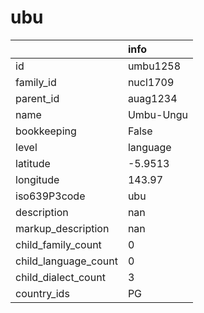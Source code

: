 # ubu
|                      | info      |
|:---------------------|:----------|
| id                   | umbu1258  |
| family_id            | nucl1709  |
| parent_id            | auag1234  |
| name                 | Umbu-Ungu |
| bookkeeping          | False     |
| level                | language  |
| latitude             | -5.9513   |
| longitude            | 143.97    |
| iso639P3code         | ubu       |
| description          | nan       |
| markup_description   | nan       |
| child_family_count   | 0         |
| child_language_count | 0         |
| child_dialect_count  | 3         |
| country_ids          | PG        |